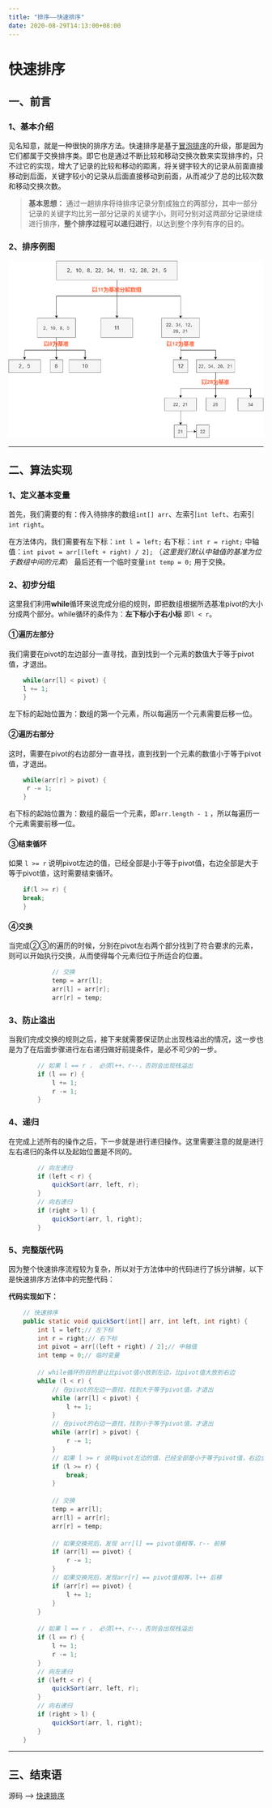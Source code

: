 ```yaml
---
title: "排序——快速排序"
date: 2020-08-29T14:13:00+08:00
---
```


# 快速排序

## 一、前言

### 1、基本介绍

见名知意，就是一种很快的排序方法。快速排序是基于[冒泡排序](https://quakewang.github.io/tech/bubblesort/)的升级，那是因为它们都属于交换排序类。即它也是通过不断比较和移动交换次数来实现排序的，只不过它的实现，增大了记录的比较和移动的距离，将关键字较大的记录从前面直接移动到后面，关键字较小的记录从后面直接移动到前面，从而减少了总的比较次数和移动交换次数。

>    **基本思想：** 通过一趟排序将待排序记录分割成独立的两部分，其中一部分记录的关键字均比另一部分记录的关键字小，则可分别对这两部分记录继续进行排序，**整个排序过程可以递归进行**，以达到整个序列有序的目的。

### 2、排序例图

![快速排序](https://github.com/QuakeWang/quakewang.github.io/blob/master/content/imag/QuickSort.png?raw=true)

---

## 二、算法实现

### 1、定义基本变量

首先，我们需要的有：传入待排序的数组`int[] arr`、左索引`int left`、右索引`int right`。

在方法体内，我们需要有左下标：`int l = left;` 右下标：`int r = right;` 中轴值：`int pivot = arr[(left + right) / 2];` （*这里我们默认中轴值的基准为位于数组中间的元素*） 最后还有一个临时变量`int temp = 0;` 用于交换。

### 2、初步分组

这里我们利用**while**循环来说完成分组的规则，即把数组根据所选基准pivot的大小分成两个部分。while循环的条件为：**左下标小于右小标** 即`l < r`。

#### ①遍历左部分

我们需要在pivot的左边部分一直寻找，直到找到一个元素的数值大于等于pivot值，才退出。

```java
	while(arr[l] < pivot) {
  	l += 1;
	}
```

左下标的起始位置为：数组的第一个元素，所以每遍历一个元素需要后移一位。

#### ②遍历右部分

这时，需要在pivot的右边部分一直寻找，直到找到一个元素的数值小于等于pivot值，才退出。

```java
	while(arr[r] > pivot) {
 	 r -= 1;
	}
```

右下标的起始位置为：数组的最后一个元素，即`arr.length - 1` ，所以每遍历一个元素需要前移一位。

#### ③结束循环

如果 `l >= r` 说明pivot左边的值，已经全部是小于等于pivot值，右边全部是大于等于pivot值，这时需要结束循环。

```java
	if(l >= r) {
  	break;
	}
```

#### ④交换

当完成②③的遍历的时候，分别在pivot左右两个部分找到了符合要求的元素，则可以开始执行交换，从而使得每个元素归位于所适合的位置。

```java
            // 交换
            temp = arr[l];
            arr[l] = arr[r];
            arr[r] = temp;
```

### 3、防止溢出

当我们完成交换的规则之后，接下来就需要保证防止出现栈溢出的情况，这一步也是为了在后面步骤进行左右递归做好前提条件，是必不可少的一步。

```java
        // 如果 l == r ， 必须l++、r--，否则会出现栈溢出
        if (l == r) {
            l += 1;
            r -= 1;
        }
```

### 4、递归

在完成上述所有的操作之后，下一步就是进行递归操作。这里需要注意的就是进行左右递归的条件以及起始位置是不同的。

```java
        // 向左递归
        if (left < r) {
            quickSort(arr, left, r);
        }
        // 向右递归
        if (right > l) {
            quickSort(arr, l, right);
        }
```

### 5、完整版代码

因为整个快速排序流程较为复杂，所以对于方法体中的代码进行了拆分讲解，以下是快速排序方法体中的完整代码：

**代码实现如下：**

```java
    // 快速排序
    public static void quickSort(int[] arr, int left, int right) {
        int l = left;// 左下标
        int r = right;// 右下标
        int pivot = arr[(left + right) / 2];// 中轴值
        int temp = 0;// 临时变量

        // while循环的目的是让比pivot值小放到左边，比pivot值大放到右边
        while (l < r) {
            // 在pivot的左边一直找，找到大于等于pivot值，才退出
            while (arr[l] < pivot) {
                l += 1;
            }
            // 在pivot的右边一直找，找到小于等于pivot值，才退出
            while (arr[r] > pivot) {
                r -= 1;
            }
            // 如果 l >= r 说明pivot左边的值，已经全部是小于等于pivot值，右边全部是大于等于pivot值
            if (l >= r) {
                break;
            }

            // 交换
            temp = arr[l];
            arr[l] = arr[r];
            arr[r] = temp;

            // 如果交换完后，发现 arr[l] == pivot值相等，r-- 前移
            if (arr[l] == pivot) {
                r -= 1;
            }
            // 如果交换完后，发现arr[r] == pivot值相等，l++ 后移
            if (arr[r] == pivot) {
                l += 1;
            }
        }

        // 如果 l == r ， 必须l++、r--，否则会出现栈溢出
        if (l == r) {
            l += 1;
            r -= 1;
        }
        // 向左递归
        if (left < r) {
            quickSort(arr, left, r);
        }
        // 向右递归
        if (right > l) {
            quickSort(arr, l, right);
        }
    }
```

---

## 三、结束语

源码 ——> [快速排序](https://github.com/QuakeWang/DataStructure/blob/master/src/com/quake/sort/QuickSort.java)